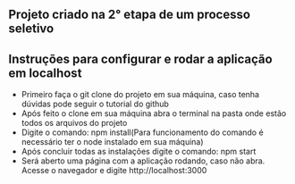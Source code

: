 ## Projeto criado na 2° etapa de um processo seletivo

## Instruções para configurar e rodar a aplicação em localhost

- Primeiro faça o git clone do projeto em sua máquina, caso tenha dúvidas pode seguir o tutorial do github
- Após feito o clone em sua máquina abra o terminal na pasta onde estão todos os arquivos do projeto
- Digite o comando: npm install(Para funcionamento do comando é necessário ter o node instalado em sua máquina)
- Após concluir todas as instalações digite o comando: npm start
- Será aberto uma página com a aplicação rodando, caso não abra. Acesse o navegador e digite http://localhost:3000
